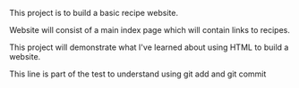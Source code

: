 This project is to build a basic recipe website.

Website will consist of a main index page which
will contain links to recipes.

This project will demonstrate what I've learned
about using HTML to build a website.

This line is part of the test to understand using git add and git commit